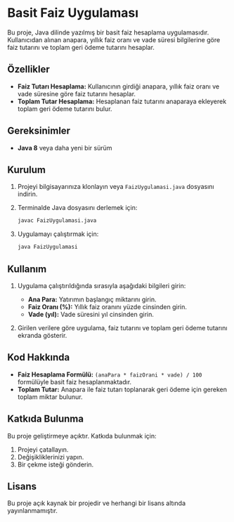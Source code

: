# Basit Faiz Uygulaması

Bu proje, Java dilinde yazılmış bir basit faiz hesaplama uygulamasıdır. Kullanıcıdan alınan anapara, yıllık faiz oranı ve vade süresi bilgilerine göre faiz tutarını ve toplam geri ödeme tutarını hesaplar.

## Özellikler

- **Faiz Tutarı Hesaplama:** Kullanıcının girdiği anapara, yıllık faiz oranı ve vade süresine göre faiz tutarını hesaplar.
- **Toplam Tutar Hesaplama:** Hesaplanan faiz tutarını anaparaya ekleyerek toplam geri ödeme tutarını bulur.

## Gereksinimler

- **Java 8** veya daha yeni bir sürüm

## Kurulum

1. Projeyi bilgisayarınıza klonlayın veya `FaizUygulamasi.java` dosyasını indirin.
2. Terminalde Java dosyasını derlemek için:

    ```bash
    javac FaizUygulamasi.java
    ```

3. Uygulamayı çalıştırmak için:

    ```bash
    java FaizUygulamasi
    ```

## Kullanım

1. Uygulama çalıştırıldığında sırasıyla aşağıdaki bilgileri girin:
   - **Ana Para:** Yatırımın başlangıç miktarını girin.
   - **Faiz Oranı (%):** Yıllık faiz oranını yüzde cinsinden girin.
   - **Vade (yıl):** Vade süresini yıl cinsinden girin.

2. Girilen verilere göre uygulama, faiz tutarını ve toplam geri ödeme tutarını ekranda gösterir.

## Kod Hakkında

- **Faiz Hesaplama Formülü:** `(anaPara * faizOrani * vade) / 100` formülüyle basit faiz hesaplanmaktadır.
- **Toplam Tutar:** Anapara ile faiz tutarı toplanarak geri ödeme için gereken toplam miktar bulunur.

## Katkıda Bulunma

Bu proje geliştirmeye açıktır. Katkıda bulunmak için:
1. Projeyi çatallayın.
2. Değişikliklerinizi yapın.
3. Bir çekme isteği gönderin.

## Lisans

Bu proje açık kaynak bir projedir ve herhangi bir lisans altında yayınlanmamıştır.
